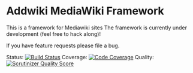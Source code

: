 Addwiki MediaWiki Framework
=======

This is a framework for Mediawiki sites
The framework is currently under development (feel free to hack along)!

If you have feature requests please file a bug.

Status: [![Build Status](https://travis-ci.org/addwiki/addframe.png)](https://travis-ci.org/addwiki/addframe)
Coverage: [![Code Coverage](https://scrutinizer-ci.com/g/addwiki/addframe/badges/coverage.png?s=acd9971d5448361270f4e30c6f6c5ddf53b76fe3)](https://scrutinizer-ci.com/g/addwiki/addframe/)
Quality: [![Scrutinizer Quality Score](https://scrutinizer-ci.com/g/addwiki/addframe/badges/quality-score.png?s=b91c10a24ee5c303a5e107a79050db66807e00b5)](https://scrutinizer-ci.com/g/addwiki/addframe/)